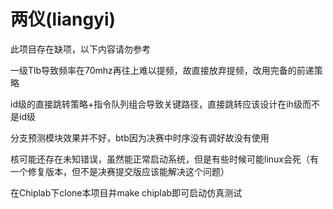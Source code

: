 # 两仪(liangyi)

此项目存在缺项，以下内容请勿参考

一级Tlb导致频率在70mhz再往上难以提频，故直接放弃提频，改用完备的前递策略

id级的直接跳转策略+指令队列组合导致关键路径，直接跳转应该设计在ih级而不是id级

分支预测模块效果并不好，btb因为决赛中时序没有调好故没有使用

核可能还存在未知错误，虽然能正常启动系统，但是有些时候可能linux会死（有一个修复版本，但不是决赛提交版应该能解决这个问题）

在Chiplab下clone本项目并make chiplab即可启动仿真测试